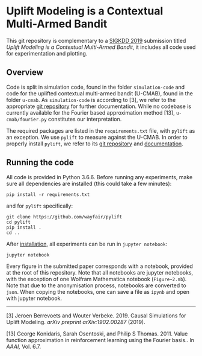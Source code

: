 # Uplift Modeling is a Contextual Multi-Armed Bandit
This git repository is complementary to a [SIGKDD 2019](https://www.kdd.org/kdd2019/Calls/view/kdd-2019-call-for-research-papers) submission titled _Uplift Modeling is a Contextual Multi-Armed Bandit_, it includes all code used for experimentation and plotting.

## Overview
Code is split in simulation code, found in the folder `simulation-code` and code for the uplifted contextual multi-armed bandit (U-CMAB), found in the folder `u-cmab`. As `simulation-code` is according to [3], we refer to the appropriate [git repository](https://github.com/vub-dl/cs-um) for further documentation. While no codebase is currently available for the Fourier based approximation method [13], `u-cmab/fourier.py` constitutes our interpretation.

The required packages are listed in the `requirements.txt` file, with `pylift` as an exception. We use `pylift` to measure against the U-CMAB. In order to properly install `pylift`, we refer to its [git repository](https://github.com/wayfair/pylift) and [documentation](https://pylift.readthedocs.io/en/latest/installation.html).

## Running the code
All code is provided in Python 3.6.6. Before running any experiments, make sure all dependencies are installed (this could take a few minutes):

```shell
pip install -r requirements.txt
```

and for `pylift` specifically:
```shell
git clone https://github.com/wayfair/pylift
cd pylift
pip install .
cd ..
```

After [installation](https://jupyter.readthedocs.io/en/latest/install.html), all experiments can be run in `jupyter notebook`:
```shell
jupyter notebook
```
Every figure in the submitted paper corresponds with a notebook, provided at the root of this repository. Note that all notebooks are jupyter notebooks, with the exception of one Wolfram Mathematica notebook (`Figure~2.nb`).
Note that due to the anonymisation process, notebooks are converted to `json`. When copying the notebooks, one can save a file as `ipynb` and open with jupyter notebook.

---
[3] Jeroen Berrevoets and Wouter Verbeke. 2019. Causal Simulations for Uplift Modeling. _arXiv preprint arXiv:1902.00287_ (2019).

[13] George Konidaris, Sarah Osentoski, and Philip S Thomas. 2011. Value function approximation in reinforcement learning using the Fourier basis.. In _AAAI,_ Vol. 6.7.